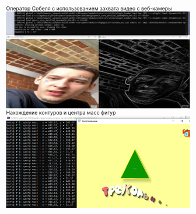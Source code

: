 Оператор Собеля с использованием захвата видео с веб-камеры
![image](https://github.com/vlayerrt/educational-practice/blob/main/opencv/UjyQDR159B8.jpg)
Нахождение контуров и центра масс фигур
![image](https://github.com/vlayerrt/educational-practice/blob/main/opencv/sdfsf.png)
